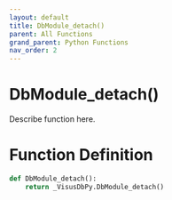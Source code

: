 ```yaml
---
layout: default
title: DbModule_detach()
parent: All Functions
grand_parent: Python Functions
nav_order: 2
---
```


# DbModule_detach()

Describe function here.

# Function Definition

```python
def DbModule_detach():
    return _VisusDbPy.DbModule_detach()
```